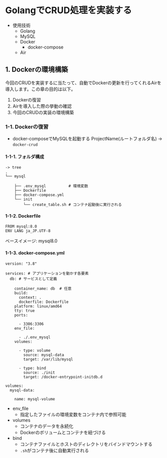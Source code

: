 # GolangでCRUD処理を実装する
* 使用技術
  + Golang
  + MySQL
  + Docker
    - docker-compose
  + Air

## 1. Dockerの環境構築

今回のCRUDを実装するに当たって、自動でDockerの更新を行ってくれるAirを導入します。この章の目的は以下。

1. Dockerの復習
2. Airを導入した際の挙動の確認
3. 今回のCRUDの実装の環境構築

### 1-1. Dockerの復習

* docker-composeでMySQLを起動する
ProjectName(ルートフォルダ名) -> `docker-crud`

#### 1-1-1. フォルダ構成

```shell:
-> tree
.
└── mysql

    ├── .env_mysql          # 環境変数
    ├── Dockerfile
    ├── docker-compose.yml
    └── init
        └── create_table.sh # コンテナ起動後に実行される

```

#### 1-1-2. Dockerfile

```dockerfile:
FROM mysql:8.0
ENV LANG ja_JP.UTF-8
```

ベースイメージ: mysql8.0

#### 1-1-3. docker-compose.yml

```yml: docker-compose.yml
version: "3.8"

services: # アプリケーションを動かす各要素
  db: # サービスとして定義

    container_name: db  # 任意
    build:
      context: .
      dockerfile: Dockerfile
    platform: linux/amd64
    tty: true
    ports:

      - 3306:3306
    env_file:

      - ./.env_mysql
    volumes:

      - type: volume
        source: mysql-data
        target: /var/lib/mysql

      - type: bind
        source: ./init
        target: /docker-entrypoint-initdb.d

volumes:
  mysql-data:

    name: mysql-volume

```

* env_file
  + 指定したファイルの環境変数をコンテナ内で参照可能
* volumes
  + コンテナのデータを永続化
  + Dockerのボリュームとコンテナを紐づける
* bind
  + コンテナファイルとホストのディレクトリをバインドマウントする
  + `.sh`がコンテナ後に自動実行される
